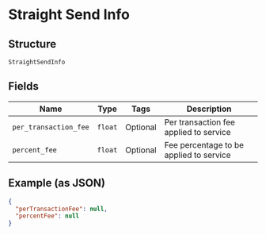
# Straight Send Info

## Structure

`StraightSendInfo`

## Fields

| Name | Type | Tags | Description |
|  --- | --- | --- | --- |
| `per_transaction_fee` | `float` | Optional | Per transaction fee applied to service |
| `percent_fee` | `float` | Optional | Fee percentage to be applied to service |

## Example (as JSON)

```json
{
  "perTransactionFee": null,
  "percentFee": null
}
```

